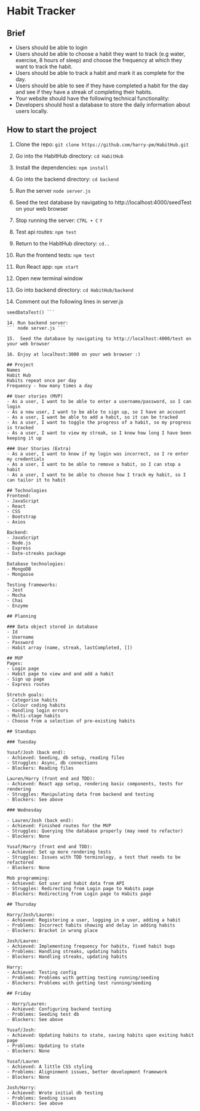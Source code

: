 # Habit Tracker

## Brief
- Users should be able to login
- Users should be able to choose a habit they want to track (e.g water, exercise, 8 hours of sleep) and choose the frequency at which they want to track the habit.
- Users should be able to track a habit and mark it as complete for the day.
- Users should be able to see if they have completed a habit for the day and see if they have a streak of completing their habits.
- Your website should have the following technical functionality:
- Developers should host a database to store the daily information about users locally.

## How to start the project
1. Clone the repo:
``` git clone https://github.com/harry-pm/HabitHub.git ```

2. Go into the HabitHub directory:
``` cd HabitHub ```

3. Install the dependencies:
``` npm install ```

4. Go into the backend directory:
``` cd backend ```

5. Run the server
``` node server.js ```

5. Seed the test database by navigating to http://localhost:4000/seedTest on your web browser

6. Stop running the server:
``` CTRL + C ```
``` Y ```

7. Test api routes:
``` npm test ```

8. Return to the HabitHub directory:
``` cd.. ```

9. Run the frontend tests:
``` npm test ```

10. Run React app:
``` npm start ```

11. Open new terminal window

12. Go into backend directory:
``` cd HabitHub/backend ```

13. Comment out the following lines in server.js
``` const seedDataTest = require("./test/seedTest.js")
seedDataTest() ```

14. Run backend server:
``` node server.js ```

15.  Seed the database by navigating to http://localhost:4000/test on your web browser

16. Enjoy at localhost:3000 on your web browser :)

## Project 
Names
Habit Hub
Habits repeat once per day
Frequency - how many times a day

## User stories (MVP)
- As a user, I want to be able to enter a username/password, so I can login
- As a new user, I want to be able to sign up, so I have an account
- As a user, I want be able to add a habit, so it can be tracked
- As a user, I want to toggle the progress of a habit, so my progress is tracked
- As a user, I want to view my streak, so I know how long I have been keeping it up

### User Stories (Extra)
- As a user, I want to know if my login was incorrect, so I re enter my credentials
- As a user, I want to be able to remove a habit, so I can stop a habit
- As a user, I want to be able to choose how I track my habit, so I can tailor it to habit

## Technologies
Frontend:
- JavaScript
- React
- CSS
- Bootstrap
- Axios

Backend:
- JavaScript
- Node.js
- Express
- Date-streaks package

Database technologies:
- MongoDB
- Mongoose

Testing frameworks:
- Jest
- Mocha
- Chai
- Enzyme

## Planning

### Data object stored in database
- Id
- Username
- Password
- Habit array (name, streak, lastCompleted, [])

## MVP
Pages:
- Login page
- Habit page to view and and add a habit
- Sign up page
- Express routes

Stretch goals:
- Categorise habits
- Colour coding habits
- Handling login errors
- Multi-stage habits
- Choose from a selection of pre-existing habits

## Standups

### Tuesday

Yusaf/Josh (back end):
- Achieved: Seeding, db setup, reading files
- Struggles: Async, db connections
- Blockers: Reading files

Lauren/Harry (front end and TDD):
- Achieved: React app setup, rendering basic components, tests for rendering
- Struggles: Manipulating data from backend and testing
- Blockers: See above

### Wednesday

- Lauren/Josh (back end):
- Achieved: Finished routes for the MVP
- Struggles: Querying the database properly (may need to refactor)
- Blockers: None

Yusaf/Harry (front end and TDD): 
- Achieved: Set up more rendering tests
- Struggles: Issues with TDD terminology, a test that needs to be refactored
- Blockers: None

Mob programming:
- Achieved: Got user and habit data from API
- Struggles: Redirecting from Login page to Habits page
- Blockers: Redirecting from Login page to Habits page

## Thursday

Harry/Josh/Lauren:
- Achieved: Registering a user, logging in a user, adding a habit
- Problems: Incorrect habits showing and delay in adding habits
- Blockers: Bracket in wrong place

Josh/Lauren: 
- Achieved: Implementing frequency for habits, fixed habit bugs
- Problems: Handling streaks, updating habits
- Blockers: Handling streaks, updating habits

Harry:
- Achieved: Testing config
- Problems: Problems with getting testing running/seeding
- Blockers: Problems with getting test running/seeding

## Friday

- Harry/Lauren:
- Achieved: Configuring backend testing
- Problems: Seeding test db
- Blockers: See above

Yusaf/Josh:
- Achieved: Updating habits to state, saving habits upon exiting habit page
- Problems: Updating to state
- Blockers: None

Yusaf/Lauren 
- Achieved: A little CSS styling
- Problems: Aligninment issues, better development framework
- Blockers: None

Josh/Harry:
- Achieved: Wrote initial db testing
- Problems: Seeding issues
- Blockers: See above
